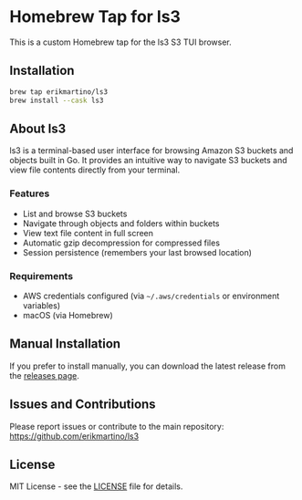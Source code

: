 # Homebrew Tap for ls3

This is a custom Homebrew tap for the ls3 S3 TUI browser.

## Installation

```bash
brew tap erikmartino/ls3
brew install --cask ls3
```

## About ls3

ls3 is a terminal-based user interface for browsing Amazon S3 buckets and objects built in Go. It provides an intuitive way to navigate S3 buckets and view file contents directly from your terminal.

### Features

- List and browse S3 buckets
- Navigate through objects and folders within buckets
- View text file content in full screen
- Automatic gzip decompression for compressed files
- Session persistence (remembers your last browsed location)

### Requirements

- AWS credentials configured (via `~/.aws/credentials` or environment variables)
- macOS (via Homebrew)

## Manual Installation

If you prefer to install manually, you can download the latest release from the [releases page](https://github.com/erikmartino/ls3/releases).

## Issues and Contributions

Please report issues or contribute to the main repository: https://github.com/erikmartino/ls3

## License

MIT License - see the [LICENSE](https://github.com/erikmartino/ls3/blob/main/LICENSE) file for details.